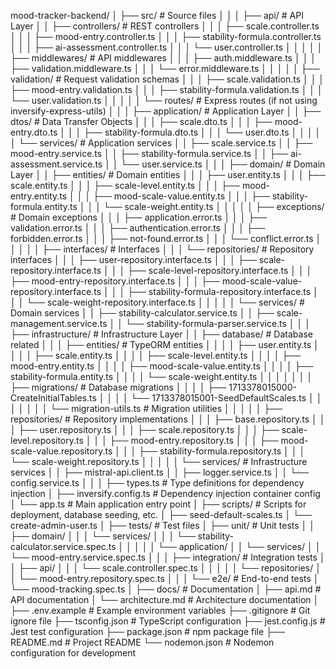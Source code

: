 mood-tracker-backend/
│
├── src/                         # Source files
│   │
│   ├── api/                     # API Layer
│   │   ├── controllers/         # REST controllers
│   │   │   ├── scale.controller.ts
│   │   │   ├── mood-entry.controller.ts
│   │   │   ├── stability-formula.controller.ts
│   │   │   ├── ai-assessment.controller.ts
│   │   │   └── user.controller.ts
│   │   │
│   │   ├── middlewares/         # API middlewares
│   │   │   ├── auth.middleware.ts
│   │   │   ├── validation.middleware.ts
│   │   │   └── error.middleware.ts
│   │   │
│   │   ├── validation/          # Request validation schemas
│   │   │   ├── scale.validation.ts
│   │   │   ├── mood-entry.validation.ts
│   │   │   ├── stability-formula.validation.ts
│   │   │   └── user.validation.ts
│   │   │
│   │   └── routes/              # Express routes (if not using inversify-express-utils)
│   │
│   ├── application/             # Application Layer
│   │   ├── dtos/                # Data Transfer Objects
│   │   │   ├── scale.dto.ts
│   │   │   ├── mood-entry.dto.ts
│   │   │   ├── stability-formula.dto.ts
│   │   │   └── user.dto.ts
│   │   │
│   │   └── services/            # Application services
│   │       ├── scale.service.ts
│   │       ├── mood-entry.service.ts
│   │       ├── stability-formula.service.ts
│   │       ├── ai-assessment.service.ts
│   │       └── user.service.ts
│   │
│   ├── domain/                  # Domain Layer
│   │   ├── entities/            # Domain entities
│   │   │   ├── user.entity.ts
│   │   │   ├── scale.entity.ts
│   │   │   ├── scale-level.entity.ts
│   │   │   ├── mood-entry.entity.ts
│   │   │   ├── mood-scale-value.entity.ts
│   │   │   ├── stability-formula.entity.ts
│   │   │   └── scale-weight.entity.ts
│   │   │
│   │   ├── exceptions/          # Domain exceptions
│   │   │   ├── application.error.ts
│   │   │   ├── validation.error.ts
│   │   │   ├── authentication.error.ts
│   │   │   ├── forbidden.error.ts
│   │   │   ├── not-found.error.ts
│   │   │   └── conflict.error.ts
│   │   │
│   │   ├── interfaces/          # Interfaces
│   │   │   └── repositories/    # Repository interfaces
│   │   │       ├── user-repository.interface.ts
│   │   │       ├── scale-repository.interface.ts
│   │   │       ├── scale-level-repository.interface.ts
│   │   │       ├── mood-entry-repository.interface.ts
│   │   │       ├── mood-scale-value-repository.interface.ts
│   │   │       ├── stability-formula-repository.interface.ts
│   │   │       └── scale-weight-repository.interface.ts
│   │   │
│   │   └── services/            # Domain services
│   │       ├── stability-calculator.service.ts
│   │       ├── scale-management.service.ts
│   │       └── stability-formula-parser.service.ts
│   │
│   ├── infrastructure/          # Infrastructure Layer
│   │   ├── database/            # Database related
│   │   │   ├── entities/        # TypeORM entities
│   │   │   │   ├── user.entity.ts
│   │   │   │   ├── scale.entity.ts
│   │   │   │   ├── scale-level.entity.ts
│   │   │   │   ├── mood-entry.entity.ts
│   │   │   │   ├── mood-scale-value.entity.ts
│   │   │   │   ├── stability-formula.entity.ts
│   │   │   │   └── scale-weight.entity.ts
│   │   │   │
│   │   │   ├── migrations/      # Database migrations
│   │   │   │   ├── 1713378015000-CreateInitialTables.ts
│   │   │   │   └── 1713378015001-SeedDefaultScales.ts
│   │   │   │
│   │   │   └── migration-utils.ts  # Migration utilities
│   │   │
│   │   ├── repositories/        # Repository implementations
│   │   │   ├── base.repository.ts
│   │   │   ├── user.repository.ts
│   │   │   ├── scale.repository.ts
│   │   │   ├── scale-level.repository.ts
│   │   │   ├── mood-entry.repository.ts
│   │   │   ├── mood-scale-value.repository.ts
│   │   │   ├── stability-formula.repository.ts
│   │   │   └── scale-weight.repository.ts
│   │   │
│   │   └── services/            # Infrastructure services
│   │       ├── mistral-api.client.ts
│   │       ├── logger.service.ts
│   │       └── config.service.ts
│   │
│   ├── types.ts                 # Type definitions for dependency injection
│   ├── inversify.config.ts      # Dependency injection container config
│   └── app.ts                   # Main application entry point
│
├── scripts/                     # Scripts for deployment, database seeding, etc.
│   ├── seed-default-scales.ts
│   └── create-admin-user.ts
│
├── tests/                       # Test files
│   ├── unit/                    # Unit tests
│   │   ├── domain/
│   │   │   └── services/
│   │   │       └── stability-calculator.service.spec.ts
│   │   │
│   │   └── application/
│   │       └── services/
│   │           └── mood-entry.service.spec.ts
│   │
│   ├── integration/             # Integration tests
│   │   ├── api/
│   │   │   └── scale.controller.spec.ts
│   │   │
│   │   └── repositories/
│   │       └── mood-entry.repository.spec.ts
│   │
│   └── e2e/                     # End-to-end tests
│       └── mood-tracking.spec.ts
│
├── docs/                        # Documentation
│   ├── api.md                   # API documentation
│   └── architecture.md          # Architecture documentation
│
├── .env.example                 # Example environment variables
├── .gitignore                   # Git ignore file
├── tsconfig.json                # TypeScript configuration
├── jest.config.js               # Jest test configuration
├── package.json                 # npm package file
├── README.md                    # Project README
└── nodemon.json                 # Nodemon configuration for development